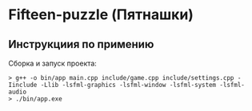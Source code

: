 # Fifteen-puzzle (Пятнашки)
## Инструкциия по примению

Сборка и запуск проекта:
```
> g++ -o bin/app main.cpp include/game.cpp include/settings.cpp -Iinclude -Llib -lsfml-graphics -lsfml-window -lsfml-system -lsfml-audio
> ./bin/app.exe
```